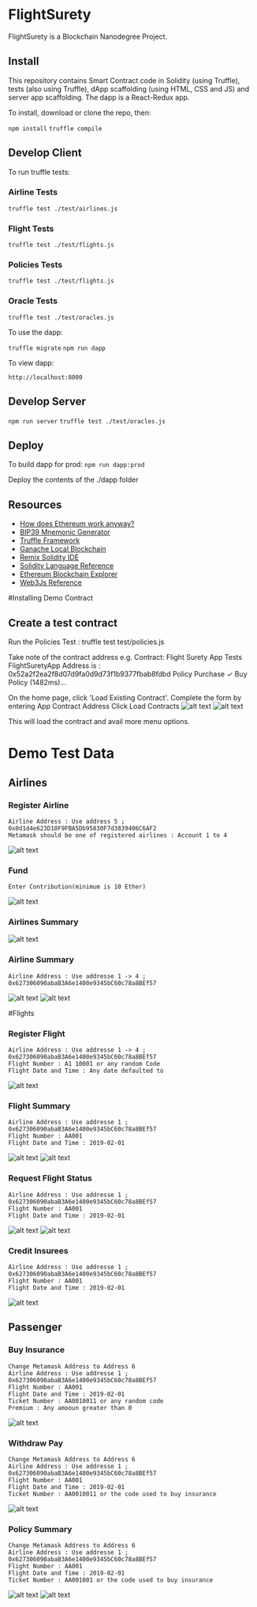# FlightSurety

FlightSurety is a Blockchain Nanodegree Project.

## Install

This repository contains Smart Contract code in Solidity (using Truffle), tests (also using Truffle), dApp scaffolding (using HTML, CSS and JS) and server app scaffolding.
The dapp is a React-Redux app.

To install, download or clone the repo, then:

`npm install`
`truffle compile`

## Develop Client

To run truffle tests:

### Airline Tests
`truffle test ./test/airlines.js`

### Flight Tests
`truffle test ./test/flights.js`

### Policies Tests
`truffle test ./test/flights.js`

### Oracle Tests
`truffle test ./test/oracles.js`

To use the dapp:

`truffle migrate`
`npm run dapp`

To view dapp:

`http://localhost:8000`

## Develop Server

`npm run server`
`truffle test ./test/oracles.js`

## Deploy

To build dapp for prod:
`npm run dapp:prod`

Deploy the contents of the ./dapp folder


## Resources

* [How does Ethereum work anyway?](https://medium.com/@preethikasireddy/how-does-ethereum-work-anyway-22d1df506369)
* [BIP39 Mnemonic Generator](https://iancoleman.io/bip39/)
* [Truffle Framework](http://truffleframework.com/)
* [Ganache Local Blockchain](http://truffleframework.com/ganache/)
* [Remix Solidity IDE](https://remix.ethereum.org/)
* [Solidity Language Reference](http://solidity.readthedocs.io/en/v0.4.24/)
* [Ethereum Blockchain Explorer](https://etherscan.io/)
* [Web3Js Reference](https://github.com/ethereum/wiki/wiki/JavaScript-API)



#Installing Demo Contract

## Create a test contract
Run the Policies Test :
    truffle test test/policies.js

Take note of the contract address e.g.
    Contract: Flight Surety App Tests
    FlightSuretyApp Address is : 0x52a2f2ea2f8d07d9fa0d9d73f1b9377fbab8fdbd
        Policy Purchase
        ✓ Buy Policy (1482ms)...

On the home page, click 'Load Existing Contract'.
Complete the form by entering
    App Contract Address
    Click Load Contracts
    ![alt text](https://github.com/aosanya/flightSurety/blob/master/Screenshots/LoadContract.png?raw=true "Load Contract")
    ![alt text](https://github.com/aosanya/flightSurety/blob/master/Screenshots/LoadedContract.png?raw=true "Loaded Contract")

This will load the contract and avail more menu options.

# Demo Test Data

## Airlines
### Register Airline
    Airline Address : Use address 5 ; 0x0d1d4e623D10F9FBA5Db95830F7d3839406C6AF2
    Metamask should be one of registered airlines : Account 1 to 4
![alt text](https://github.com/aosanya/flightSurety/blob/master/Screenshots/RegisterAirline.png?raw=true "Register Airline")

### Fund
    Enter Contribution(minimum is 10 Ether)
![alt text](https://github.com/aosanya/flightSurety/blob/master/Screenshots/Contribute.png?raw=true "Contribute")

### Airlines Summary
![alt text](https://github.com/aosanya/flightSurety/blob/master/Screenshots/AirlinesSummary.png?raw=true "Airlines Summary")

### Airline Summary
    Airline Address : Use addresse 1 -> 4 ; 0x627306090abaB3A6e1400e9345bC60c78a8BEf57
![alt text](https://github.com/aosanya/flightSurety/blob/master/Screenshots/AirlineSummary.png?raw=true "Airline Summary")
![alt text](https://github.com/aosanya/flightSurety/blob/master/Screenshots/AirlineSummaryResult.png?raw=true "Airline Summary")

#Flights
### Register Flight
    Airline Address : Use addresse 1 -> 4 ; 0x627306090abaB3A6e1400e9345bC60c78a8BEf57
    Flight Number : A1 10001 or any random Code
    Flight Date and Time : Any date defaulted to
![alt text](https://github.com/aosanya/flightSurety/blob/master/Screenshots/RegisterFlight.png?raw=true "Register Flight")

### Flight Summary
    Airline Address : Use addresse 1 ; 0x627306090abaB3A6e1400e9345bC60c78a8BEf57
    Flight Number : AA001
    Flight Date and Time : 2019-02-01
![alt text](https://github.com/aosanya/flightSurety/blob/master/Screenshots/FlightSummary.png?raw=true "Flight Summary")
![alt text](https://github.com/aosanya/flightSurety/blob/master/Screenshots/FlightSummaryResult.png?raw=true "Flight Summary Results")

### Request Flight Status
    Airline Address : Use addresse 1 ; 0x627306090abaB3A6e1400e9345bC60c78a8BEf57
    Flight Number : AA001
    Flight Date and Time : 2019-02-01
![alt text](https://github.com/aosanya/flightSurety/blob/master/Screenshots/RequestFlightStatus.png?raw=true "Flight Status Request")
![alt text](https://github.com/aosanya/flightSurety/blob/master/Screenshots/RequestFlightStatusResult.png?raw=true "Flight Status Request Confirmation")

### Credit Insurees
    Airline Address : Use addresse 1 ; 0x627306090abaB3A6e1400e9345bC60c78a8BEf57
    Flight Number : AA001
    Flight Date and Time : 2019-02-01
![alt text](https://github.com/aosanya/flightSurety/blob/master/Screenshots/CreditInsurance.png?raw=true "Credit Insurance")

## Passenger

### Buy Insurance
    Change Metamask Address to Address 6
    Airline Address : Use addresse 1 ; 0x627306090abaB3A6e1400e9345bC60c78a8BEf57
    Flight Number : AA001
    Flight Date and Time : 2019-02-01
    Ticket Number : AA0010011 or any random code
    Premium : Any amooun greater than 0
![alt text](https://github.com/aosanya/flightSurety/blob/master/Screenshots/BuyInsurance.png?raw=true "Buy Insurance")

### Withdraw Pay
    Change Metamask Address to Address 6
    Airline Address : Use addresse 1 ; 0x627306090abaB3A6e1400e9345bC60c78a8BEf57
    Flight Number : AA001
    Flight Date and Time : 2019-02-01
    Ticket Number : AA0010011 or the code used to buy insurance
![alt text](https://github.com/aosanya/flightSurety/blob/master/Screenshots/WithdrawPay.png?raw=true "Withdraw Pay")

### Policy Summary
    Change Metamask Address to Address 6
    Airline Address : Use addresse 1 ; 0x627306090abaB3A6e1400e9345bC60c78a8BEf57
    Flight Number : AA001
    Flight Date and Time : 2019-02-01
    Ticket Number : AA001001 or the code used to buy insurance
![alt text](https://github.com/aosanya/flightSurety/blob/master/Screenshots/PolicySummary.png?raw=true "Policy Summary Request")
![alt text](https://github.com/aosanya/flightSurety/blob/master/Screenshots/PolicySummaryResults.png?raw=true "Policy Request")